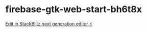 # firebase-gtk-web-start-bh6t8x

[Edit in StackBlitz next generation editor ⚡️](https://stackblitz.com/~/github.com/FinnSinger/firebase-gtk-web-start-bh6t8x)